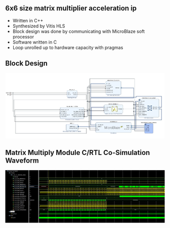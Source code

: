 ## 6x6 size matrix multiplier acceleration ip

 - Written in C++
 - Synthesized by Vitis HLS
 - Block design was done by communicating with MicroBlaze soft processor
 - Software written in C
 - Loop unrolled up to hardware capacity with pragmas

## Block Design
![Screenshot](https://github.com/SafaKucukkomurler/matrix_multiply_hls/blob/master/block_design.JPG)

## Matrix Multiply Module C/RTL Co-Simulation Waveform
![Screenshot](https://github.com/SafaKucukkomurler/matrix_multiply_hls/blob/master/waveform.JPG)
